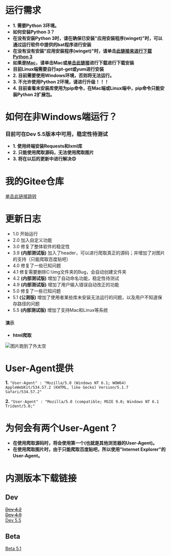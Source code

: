 运行需求
===
* **1. 需要Python 3环境。**  
* **如何安装Python 3？**  
* **在没有安装Python 3时，请在确保已安装"应用安装程序(winget)"时，可以通过运行软件中提供的bat程序进行安装**  
* **在没有没有安装"应用安装程序(winget)"时，请单击[此链接来进行下载Python 3](https://www.python.org/ftp/python/3.10.4/python-3.10.4-amd64.exe)**  
* **如果是[Mac](https://www.python.org/ftp/python/3.10.4/python-3.10.4-macos11.pkg)，请单击Mac或[单击此链接](https://www.python.org/ftp/python/3.10.4/python-3.10.4-macos11.pkg)进行下载进行下载安装**  
* **目前Linux端需要自行apt-get或yum进行安装**  
* **2. 目前需要使用Windows环境，否则将无法运行。**  
* **3. 不允许使用Python 2环境，请进行升级！！！**  
* **4. 目前查看未安装库使用为pip命令，在Mac端或Linux端中，pip命令只能安装Python 2扩展包。**  

如何在非Windows端运行？
===
### 目前可在Dev 5.5版本中可用，稳定性待测试

* **1. 使用终端安装Requests和lxml库**  
* **2. 只能使用爬取源码，无法使用爬取图片**  
* **3. 将在以后的更新中进行解决:blush:**  

我的Gitee仓库
===

[单击此链接跳转](https://gitee.com/chengzhilin2021/Python-Requests)


更新日志  
===

* 1.0 开始运行  
* 2.0 加入自定义功能  
* 3.0 修复了整体软件的稳定性  
* 3.9 __(内部测试版)__ 加入了header，可以进行爬取真正的源码；并增加了对图片的支持（只能爬取百度贴吧）  
* 4.0 修复了一些已知问题  
* 4.1 修复需要删除C:\img文件夹的Bug，会自动创建文件夹  
* 4.2 __(内部测试版)__ 增加了自动命名功能，稳定性待测试  
* 4.9 __(内部测试版)__ 增加了用户输入错误自动改正的功能  
* 5.0 修复了一些已知问题  
* 5.1 __(公测版)__ 增加了使用者某些库未安装无法运行的问题，以及用户不知道保存路径的问题  
* 5.5 __(内部测试版)__ 增加了支持Mac和Linux等系统

#### 演示

* __html爬取__

![图片跑到了外太空](https://github.com/chengzhilin2021/Python-Requests/blob/main/Pictures/requests%20html.gif "爬取html演示")

User-Agent提供
===

__1.__
``` "User-Agent" : "Mozilla/5.0 (Windows NT 6.1; WOW64) AppleWebKit/534.57.2 (KHTML, like Gecko) Version/5.1.7 Safari/534.57.2" ```  

__2.__
``` "User-Agent" : "Mozilla/5.0 (compatible; MSIE 9.0; Windows NT 6.1 Trident/5.0;" ```  

为何会有两个User-Agent？
===

* **在使用爬取源码时，将会使用第一个(也就是其他浏览器的User-Agent)。**  
* **在使用爬取图片时，由于只能爬取百度贴吧，所以使用"Internet Explorer"的User-Agent。**  

内测版本下载链接
===
Dev
---
~~[Dev 4.2](https://allall02.baidupcs.com/file/f50ff0e45g86b973eca2f35bbbdadaf2?bkt=en-6766f9da69592c12a24af92c808f286be220f7c7e5a75f8fcc91dd5a20fe43e17b738a5dd97102150042f7b0c91b0c51e3634df01d1ebfb9ed21d10888392317&fid=1211192705-250528-558135348571776&time=1649638271&sign=FDTAXUbGERLQlBHSKfWqiu-DCb740ccc5511e5e8fedcff06b081203-Ua2yLWo4%2FsWyT1wmY7SRvhC4PPo%3D&to=80&size=7710&sta_dx=7710&sta_cs=0&sta_ft=py&sta_ct=0&sta_mt=0&fm2=MH%2CBaoding%2CAnywhere%2C%2Cshandong%2Ccnc&ctime=1649637883&mtime=1649638097&resv0=0&resv1=0&resv2=rlim&resv3=5&resv4=7710&vuk=1211192705&iv=0&htype=&randtype=&tkbind_id=0&newver=1&newfm=1&secfm=1&flow_ver=3&pkey=en-fca699842cbdec2c2b2b85f70a4b4c8bb043d79babacce17fb94f169da78271078c86c4d9a0c342ec6c5469ea4b08f16fa57e032a17f60bb305a5e1275657320&sl=68616270&expires=8h&rt=sh&r=361701101&vbdid=4192235366&fin=Dev+4.2.py&fn=Dev+4.2.py&rtype=1&dp-logid=21994668588559966&dp-callid=0.1&hps=1&tsl=200&csl=200&fsl=0&csign=6GJyjh1K7rzpRtczl%2B88goPk5TU%3D&so=0&ut=6&uter=4&serv=0&uc=4029387593&ti=497b2742088ef3a3bda77b6fc1fe378842fa3bd577debabb&hflag=30&from_type=1&adg=c_c5e85b811725782865682f80153df6b1&reqlabel=250528_f_2cb9b9f080f5e577239bca8dff423f98_-1_61b4f1e054aa1e870102fa9b42174bcb&by=themis&resvsflag=1-0-0-1-1-1)~~  
~~[Dev 4.9](https://yqcu02.baidupcs.com/file/7ac77468ai551525cdb0768a5179e72e?bkt=en-6f7dc9883530f8c903812b52029171e7c414a9da8fbb83247ef18233cdb5633e35633f19a51161aae9d2e6914dcec19d8fe446f200b226cf96ab908e42d44fd2&fid=1211192705-250528-452021462235189&time=1649638293&sign=FDTAXUbGERLQlBHSKfWqiu-DCb740ccc5511e5e8fedcff06b081203-Qsa6F4oWwZeMeghXLym8QznMI70%3D&to=120&size=11818&sta_dx=11818&sta_cs=1&sta_ft=py&sta_ct=0&sta_mt=0&fm2=MH%2CYangquan%2CAnywhere%2C%2Cshandong%2Ccnc&ctime=1649637884&mtime=1649638097&resv0=0&resv1=0&resv2=rlim&resv3=5&resv4=11818&vuk=1211192705&iv=0&htype=&randtype=&tkbind_id=0&newver=1&newfm=1&secfm=1&flow_ver=3&pkey=en-a727d949ec4d89fcbe7d6a9ea2a76bfc401b1d5bcb7ca10596e870b89f3898baeb6a192af9264aa2f87e8447344ab742cdcdffd3616e5234305a5e1275657320&sl=68616270&expires=8h&rt=sh&r=342615612&vbdid=4192235366&fin=Dev+4.9.py&fn=Dev+4.9.py&rtype=1&dp-logid=22000579177964510&dp-callid=0.1&hps=1&tsl=200&csl=200&fsl=0&csign=6GJyjh1K7rzpRtczl%2B88goPk5TU%3D&so=0&ut=6&uter=4&serv=0&uc=4029387593&ti=4744d9fc935001bf5fb00bc6468a521ee74ff757a1dff87c&hflag=30&from_type=1&adg=c_c5e85b811725782865682f80153df6b1&reqlabel=250528_f_2cb9b9f080f5e577239bca8dff423f98_-1_61b4f1e054aa1e870102fa9b42174bcb&by=themis&resvsflag=1-0-0-1-1-1)~~  
[Dev 5.5](https://allall02.baidupcs.com/file/dfb43bcect6aa79679717153775beffa?bkt=en-0f64e6ca9b24f0bcdd4afa9f2508cde942c32a100e437ec00bc214e2538f2afdbe3b93f327792ea116b66f2613c048338fe446f200b226cfb9835ba29cb3f4d4&fid=1211192705-250528-1065752825215909&time=1649638336&sign=FDTAXUbGERLQlBHSKfWqiu-DCb740ccc5511e5e8fedcff06b081203-wrp7X%2BZl7cfIWiIJ29OBjj5c%2FRI%3D&to=80&size=8713&sta_dx=8713&sta_cs=1&sta_ft=py&sta_ct=0&sta_mt=0&fm2=MH%2CBaoding%2CAnywhere%2C%2Cshandong%2Ccnc&ctime=1649637885&mtime=1649638097&resv0=0&resv1=0&resv2=rlim&resv3=5&resv4=8713&vuk=1211192705&iv=0&htype=&randtype=&tkbind_id=0&newver=1&newfm=1&secfm=1&flow_ver=3&pkey=en-171b04810b509f53c1dd5bee02a56ffcc2b45af87113b430ecb7dc5e9887a13f4b752ff2be02806d77295d3f7785c2d80bdb4de6058fc9e2305a5e1275657320&sl=68616270&expires=8h&rt=sh&r=861720946&vbdid=4192235366&fin=Dev+5.5.py&fn=Dev+5.5.py&rtype=1&dp-logid=22012018743397295&dp-callid=0.1&hps=1&tsl=200&csl=200&fsl=0&csign=6GJyjh1K7rzpRtczl%2B88goPk5TU%3D&so=0&ut=6&uter=4&serv=0&uc=4029387593&ti=643d984421895662c498a9c05fc3a9f32990ebd5fe5a08d3305a5e1275657320&hflag=30&from_type=1&adg=c_c5e85b811725782865682f80153df6b1&reqlabel=250528_f_2cb9b9f080f5e577239bca8dff423f98_-1_61b4f1e054aa1e870102fa9b42174bcb&by=themis&resvsflag=1-0-0-1-1-1)  

Beta
---
[Beta 5.1](https://allall02.baidupcs.com/file/0e8b75bc5i731f0a646a8ab5cc967e06?bkt=en-6766f9da69592c128e0667ff72fb5be9807f4335bc5f6f920396adcb5168273815aa1dc4b0e911ff7bb79a0c75eb15bce3634df01d1ebfb95003e92166265d17&fid=1211192705-250528-811368848602&time=1649638355&sign=FDTAXUbGERLQlBHSKfWqiu-DCb740ccc5511e5e8fedcff06b081203-nYCaqLi0Y5enEMGX1Saq43cfG7Y%3D&to=80&size=8057&sta_dx=8057&sta_cs=1&sta_ft=py&sta_ct=0&sta_mt=0&fm2=MH%2CBaoding%2CAnywhere%2C%2Cshandong%2Ccnc&ctime=1649637893&mtime=1649638084&resv0=0&resv1=0&resv2=rlim&resv3=5&resv4=8057&vuk=1211192705&iv=0&htype=&randtype=&tkbind_id=0&newver=1&newfm=1&secfm=1&flow_ver=3&pkey=en-d584ca9085e88665c362ed582b01e387747a848eca4eb5971766139da7000a0bd387fa6957357f5d0c03c3237bb1d6d6dca22cbd5a29ccb8305a5e1275657320&sl=68616270&expires=8h&rt=sh&r=823212624&vbdid=4192235366&fin=Beta+5.1.py&fn=Beta+5.1.py&rtype=1&dp-logid=22017142131259190&dp-callid=0.1&hps=1&tsl=200&csl=200&fsl=0&csign=6GJyjh1K7rzpRtczl%2B88goPk5TU%3D&so=0&ut=6&uter=4&serv=0&uc=4029387593&ti=497b2742088ef3a337d85dbfa1ddfe69f55759dadf2f7569&hflag=30&from_type=1&adg=c_c5e85b811725782865682f80153df6b1&reqlabel=250528_f_2cb9b9f080f5e577239bca8dff423f98_-1_61b4f1e054aa1e870102fa9b42174bcb&by=themis&resvsflag=1-0-0-1-1-1)  

